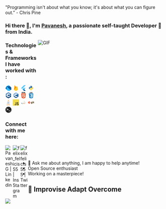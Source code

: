 "Programming isn't about what you know; it's about what you can figure out.” - Chris Pine
<br>
### Hi there 👋, I'm [Pavanesh](https://www.instagram.com/felix_felicis555/), a passionate self-taught Developer 🚀 from India.

  <img align="right" alt="GIF" src="https://undo.io/media/uploads/files/Frustrated_programmer.gif?raw=true" width="400" height="320" />
 

### Technologies & Frameworks I have worked with : 

<code><img height="20" src="https://raw.githubusercontent.com/github/explore/80688e429a7d4ef2fca1e82350fe8e3517d3494d/topics/dart/dart.png"></code>
<code><img height="20" src="https://raw.githubusercontent.com/github/explore/80688e429a7d4ef2fca1e82350fe8e3517d3494d/topics/firebase/firebase.png"></code>
<code><img height="20" src="https://raw.githubusercontent.com/github/explore/80688e429a7d4ef2fca1e82350fe8e3517d3494d/topics/flutter/flutter.png"></code>
<code><img height="20" src="https://raw.githubusercontent.com/github/explore/80688e429a7d4ef2fca1e82350fe8e3517d3494d/topics/python/python.png"></code>
<code><img height="20" src="https://raw.githubusercontent.com/github/explore/80688e429a7d4ef2fca1e82350fe8e3517d3494d/topics/cpp/cpp.png"></code>
<code><img height="20" src="https://raw.githubusercontent.com/github/explore/80688e429a7d4ef2fca1e82350fe8e3517d3494d/topics/c/c.png"></code>
<code><img height="20" src="https://raw.githubusercontent.com/github/explore/80688e429a7d4ef2fca1e82350fe8e3517d3494d/topics/html/html.png"></code>
<code><img height="20" src="https://raw.githubusercontent.com/github/explore/5c058a388828bb5fde0bcafd4bc867b5bb3f26f3/topics/css/css.png"></code>
<code><img height="20" src="https://raw.githubusercontent.com/github/explore/80688e429a7d4ef2fca1e82350fe8e3517d3494d/topics/java/java.png"></code>
<code><img height="20" src="https://raw.githubusercontent.com/github/explore/80688e429a7d4ef2fca1e82350fe8e3517d3494d/topics/javascript/javascript.png"></code>
<code><img height="20" src="https://raw.githubusercontent.com/github/explore/80688e429a7d4ef2fca1e82350fe8e3517d3494d/topics/mysql/mysql.png"></code>
<code><img height="20" src="https://raw.githubusercontent.com/github/explore/80688e429a7d4ef2fca1e82350fe8e3517d3494d/topics/git/git.png"></code>
<code><img height="20" src="https://raw.githubusercontent.com/github/explore/80688e429a7d4ef2fca1e82350fe8e3517d3494d/topics/terminal/terminal.png"></code>

### Connect with me here:  
  <a href="https://www.linkedin.com/in/pavanesh-g/">
    <img align="left" alt="Pavanesh G | Linkedin" width="24px" src="https://github.com/TheDudeThatCode/TheDudeThatCode/blob/master/Assets/Linkedin.svg" />
  </a>
  <a href="https://instagram.com/felix_felicis55">
    <img align="left" alt="felix_felicis55 | Ins5tagram" width="24px" src="https://github.com/TheDudeThatCode/TheDudeThatCode/blob/master/Assets/Instagram.svg" />
  </a>  
  <a href="https://twitter.com/felixfelicis555">
    <img align="left" alt="felixfelicis555 | Twitter" width="24px" src="https://github.com/TheDudeThatCode/TheDudeThatCode/blob/master/Assets/Twitter.svg" />
  </a>

<br>
<br>


- 💬 Ask me about anything, I am happy to help anytime!
- Open Source enthusiast
- Working on a masterpiece!

## :rainbow: Improvise Adapt Overcome
![](https://komarev.com/ghpvc/?username=FelixFelicis555)


<!--
**FelixFelicis555/FelixFelicis555** is a ✨ _special_ ✨ repository because its `README.md` (this file) appears on your GitHub profile.

Here are some ideas to get you started:

- 🔭 I’m currently working on ...
- 🌱 I’m currently learning ...
- 👯 I’m looking to collaborate on ...
- 🤔 I’m looking for help with ...
- 💬 Ask me about ...
- 📫 How to reach me: ...
- 😄 Pronouns: ...
- ⚡ Fun fact: ...
-->
